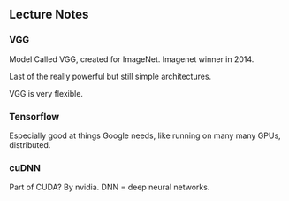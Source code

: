 Lecture Notes
-------------

### VGG

Model Called VGG, created for ImageNet. Imagenet winner in 2014.

Last of the really powerful but still simple architectures.

VGG is very flexible.


### Tensorflow

Especially good at things Google needs, like running on many many GPUs, distributed.


### cuDNN

Part of CUDA? By nvidia. DNN = deep neural networks.
